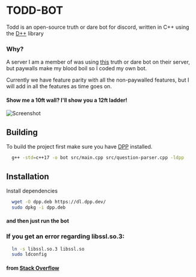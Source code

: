 
# TODD-BOT

Todd is an open-source truth or dare bot for discord, written in C++ using the [D++](https://github.com/brainboxdotcc/DPP) library

### Why?

A server I am a member of was using [this](https://truthordarebot.xyz/) truth or dare bot on their server, but paywalls make my blood boil so I coded my own bot.

Currently we have feature parity with all the non-paywalled features, but I will add in all the features as time goes on.

#### Show me a 10ft wall? I'll show you a 12ft ladder!


![Screenshot](https://i.ibb.co/KwjgYpz/IloveCpp.png)


## Building

To build the project first make sure you have [DPP](https://dpp.dev) installed.

```bash
  g++ -std=c++17 -o bot src/main.cpp src/question-parser.cpp -ldpp
```
## Installation

Install dependencies

```bash
  wget -O dpp.deb https://dl.dpp.dev/
  sudo dpkg -i dpp.deb
```
#### and then just run the bot

### If you get an error regarding libssl.so.3:

```bash
  ln -s libssl.so.3 libssl.so
  sudo ldconfig
```

#### from [Stack Overflow](https://stackoverflow.com/questions/54124906/openssl-error-while-loading-shared-libraries-libssl-so-3)    
